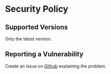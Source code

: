 # Security Policy

## Supported Versions

Only the latest version.

## Reporting a Vulnerability

Create an issue on [Github](https://github.com/xdy/xdy-pf2e-workbench/issues) explaining the problem.